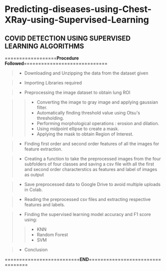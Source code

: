 # Predicting-diseases-using-Chest-XRay-using-Supervised-Learning

## COVID DETECTION USING SUPERVISED LEARNING ALGORITHMS

==================**Procedure Followed**=============================

> - Downloading and Unzipping the data from the dataset given

> - Importing Libraries required

> - Preprocessing the image dataset to obtain lung ROI

  >>  - Converting the image to gray image and applying gaussian filter.  
  >>  - Automatically finding threshold value using Otsu's thresholding.  
  >>   - Performing morphological operations : erosion and dilation.  
  >>   - Using midpoint ellipse to create a mask.  
  >>  - Applying the mask to obtain Region of Interest.  

> - Finding first order and second order features of all the images for feature extraction.

> - Creating a function to take the preprocessed images from the four subfolders of four classes and saving a csv file with all the first and second order characterstics as features and label of images as output

> - Save preprocessed data to Google Drive to avoid multiple uploads in Colab.

> - Reading the preprocessed csv files and extracting respective features and labels.

> - Finding the supervised learning model accuracy and F1 score using:
  >> -	KNN
  >> -	Random Forest
  >> -	SVM

> - Conclusion


==========================**END**=================================


